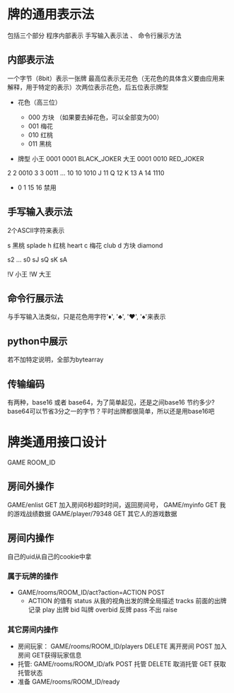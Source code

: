 
# 牌的通用表示法
包括三个部分 程序内部表示 手写输入表示法 、 命令行展示方法

## 内部表示法

一个字节（8bit）表示一张牌
最高位表示无花色（无花色的具体含义要由应用来解释，用于特定的表示）次两位表示花色，后五位表示牌型
* 花色（高三位）
    - 000 方块 （如果要去掉花色，可以全部变为00）
    - 001 梅花
    - 010 红桃
    - 011 黑桃
    
* 牌型
小王 0001 0001  BLACK_JOKER
大王 0001 0010  RED_JOKER

2  2    0010
3  3    0011
...
10 10   1010
J  11
Q  12
K  13
A  14   1110

* 0 1 15 16 禁用
## 手写输入表示法

2个ASCII字符来表示

s 黑桃 splade
h 红桃 heart
c 梅花 club
d 方块 diamond

s2  ... s0 sJ sQ sK sA

!V 小王   !W 大王

## 命令行展示法

与手写输入法类似，只是花色用字符'♦', '♣', '♥', '♠'来表示

## python中展示

若不加特定说明，全部为bytearray

## 传输编码
有两种，base16 或者 base64，为了简单起见，还是之间base16 节约多少?
base64可以节省3分之一的字节？平时出牌都很简单，所以还是用base16吧


# 牌类通用接口设计
GAME  ROOM_ID

## 房间外操作
GAME/enlist GET 加入房间6秒超时时间，返回房间号，
GAME/myinfo GET 我的游戏战绩数据
GAME/player/79348 GET 其它人的游戏数据

## 房间内操作
自己的uid从自己的cookie中拿
### 属于玩牌的操作
-  GAME/rooms/ROOM_ID/act?action=ACTION POST
    * ACTION 的值有
    status 从我的视角出发的牌全局描述
    tracks 前面的出牌记录
    play 出牌
    bid  叫牌
    overbid 反牌
    pass 不出
    raise

### 其它房间内操作
- 房间玩家： GAME/rooms/ROOM_ID/players DELETE 离开房间 POST 加入房间 GET获得玩家信息
- 托管:     GAME/rooms/ROOM_ID/afk POST 托管 DELETE 取消托管 GET 获取托管状态
- 准备  GAME/rooms/ROOM_ID/ready
